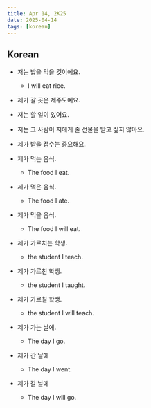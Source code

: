 ```yaml
---
title: Apr 14, 2K25
date: 2025-04-14
tags: [korean]
---
```


## Korean

- 저는 밥을 먹을 것이에요.
  - I will eat rice.
- 제가 갈 곳은 제주도예요.
- 저는 할 일이 있어요.
- 저는 그 사람이 저에게 줄 선물을 받고 싶지 않아요.
- 제가 받을 점수는 중요해요.

- 제가 먹는 음식.
  - The food I eat.
- 제가 먹은 음식.
  - The food I ate.
- 제가 먹을 음식.
  - The food I will eat.

- 제가 가르치는 학생.
  - the student I teach.
- 제가 가르친 학생.
  - the student I taught.
- 제가 가르칠 학생.
  - the student I will teach.

- 제가 가는 날에.
  - The day I go.
- 제가 간 날에
  - The day I went.
- 제가 갈 날에
  - The day I will go.